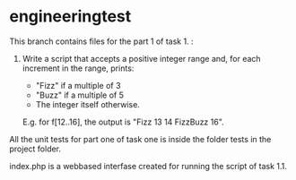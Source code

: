 engineeringtest
===============
This branch contains files for the part 1 of task 1. :
1. Write a script that accepts a positive integer range and, for each increment in the range, prints:
   - "Fizz" if a multiple of 3
   - "Buzz" if a multiple of 5
   - The integer itself otherwise.
   
   E.g. for f[12..16], the output is "Fizz 13 14 FizzBuzz 16".


All the unit tests for part one of task one is inside the folder tests in the project folder.

index.php is a webbased interfase created for running the script of task 1.1.
